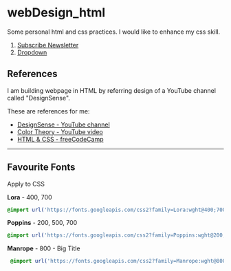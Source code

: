 # webDesign_html

Some personal html and css practices. I would like to enhance my css skill.

1. [Subscribe Newsletter](https://seventan1234.github.io/webDesign_html/subscribeNewsletter.html)
2. [Dropdown](https://seventan1234.github.io/webDesign_html/dropdown.html)

## References

I am building webpage in HTML by referring design of a YouTube channel called "DesignSense". 

These are references for me:

- [DesignSense - YouTube channel](https://www.youtube.com/channel/UCK3KESgQlmEBJ5DnRxWJ9oA)
- [Color Theory - YouTube video](https://youtu.be/_2LLXnUdUIc)
- [HTML & CSS - freeCodeCamp](https://www.youtube.com/channel/UCK3KESgQlmEBJ5DnRxWJ9oA)

---

## Favourite Fonts

Apply to CSS

**Lora** - 400, 700 

```css
@import url('https://fonts.googleapis.com/css2?family=Lora:wght@400;700&display=swap');
```

**Poppins** - 200, 500, 700 

```css
@import url('https://fonts.googleapis.com/css2?family=Poppins:wght@200;500;700&display=swap');
```

**Manrope** - 800 - Big Title

````css
 @import url('https://fonts.googleapis.com/css2?family=Manrope:wght@800&display=swap');
````

